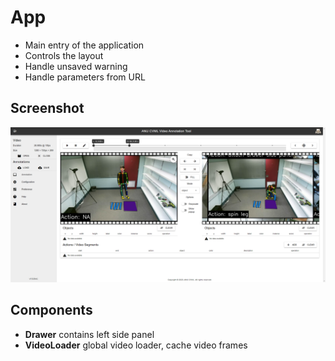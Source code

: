 # App

- Main entry of the application
- Controls the layout
- Handle unsaved warning
- Handle parameters from URL

## Screenshot

![app](../img/app.png)

## Components

- **Drawer** contains left side panel
- **VideoLoader** global video loader, cache video frames
